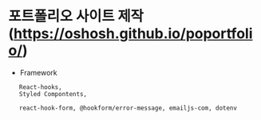 # 포트폴리오 사이트 제작 (https://oshosh.github.io/poportfolio/)

- Framework

```
   React-hooks, 
   Styled Compontents, 
   
   react-hook-form, @hookform/error-message, emailjs-com, dotenv
```
